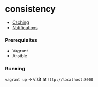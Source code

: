 consistency
===========

* [Caching](caching.md)
* [Notifications](notifications.md)

### Prerequisites

* Vagrant
* Ansible

###  Running

`vagrant up` => visit at `http://localhost:8000`
